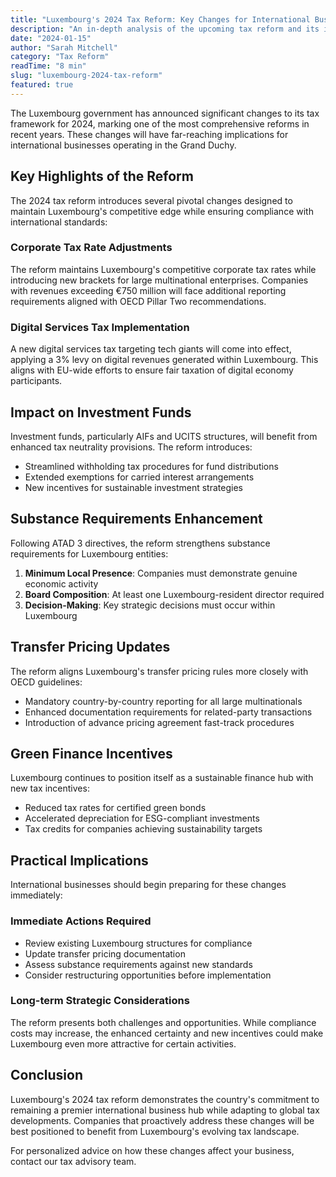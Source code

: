 ```yaml
---
title: "Luxembourg's 2024 Tax Reform: Key Changes for International Businesses"
description: "An in-depth analysis of the upcoming tax reform and its implications for multinational corporations operating in Luxembourg."
date: "2024-01-15"
author: "Sarah Mitchell"
category: "Tax Reform"
readTime: "8 min"
slug: "luxembourg-2024-tax-reform"
featured: true
---
```


The Luxembourg government has announced significant changes to its tax framework for 2024, marking one of the most comprehensive reforms in recent years. These changes will have far-reaching implications for international businesses operating in the Grand Duchy.

## Key Highlights of the Reform

The 2024 tax reform introduces several pivotal changes designed to maintain Luxembourg's competitive edge while ensuring compliance with international standards:

### Corporate Tax Rate Adjustments

The reform maintains Luxembourg's competitive corporate tax rates while introducing new brackets for large multinational enterprises. Companies with revenues exceeding €750 million will face additional reporting requirements aligned with OECD Pillar Two recommendations.

### Digital Services Tax Implementation

A new digital services tax targeting tech giants will come into effect, applying a 3% levy on digital revenues generated within Luxembourg. This aligns with EU-wide efforts to ensure fair taxation of digital economy participants.

## Impact on Investment Funds

Investment funds, particularly AIFs and UCITS structures, will benefit from enhanced tax neutrality provisions. The reform introduces:

- Streamlined withholding tax procedures for fund distributions
- Extended exemptions for carried interest arrangements
- New incentives for sustainable investment strategies

## Substance Requirements Enhancement

Following ATAD 3 directives, the reform strengthens substance requirements for Luxembourg entities:

1. **Minimum Local Presence**: Companies must demonstrate genuine economic activity
2. **Board Composition**: At least one Luxembourg-resident director required
3. **Decision-Making**: Key strategic decisions must occur within Luxembourg

## Transfer Pricing Updates

The reform aligns Luxembourg's transfer pricing rules more closely with OECD guidelines:

- Mandatory country-by-country reporting for all large multinationals
- Enhanced documentation requirements for related-party transactions
- Introduction of advance pricing agreement fast-track procedures

## Green Finance Incentives

Luxembourg continues to position itself as a sustainable finance hub with new tax incentives:

- Reduced tax rates for certified green bonds
- Accelerated depreciation for ESG-compliant investments
- Tax credits for companies achieving sustainability targets

## Practical Implications

International businesses should begin preparing for these changes immediately:

### Immediate Actions Required

- Review existing Luxembourg structures for compliance
- Update transfer pricing documentation
- Assess substance requirements against new standards
- Consider restructuring opportunities before implementation

### Long-term Strategic Considerations

The reform presents both challenges and opportunities. While compliance costs may increase, the enhanced certainty and new incentives could make Luxembourg even more attractive for certain activities.

## Conclusion

Luxembourg's 2024 tax reform demonstrates the country's commitment to remaining a premier international business hub while adapting to global tax developments. Companies that proactively address these changes will be best positioned to benefit from Luxembourg's evolving tax landscape.

For personalized advice on how these changes affect your business, contact our tax advisory team.